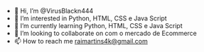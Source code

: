 - 👋 Hi, I’m @VirusBlackn444
- 👀 I’m interested in Python, HTML, CSS e Java Script
- 🌱 I’m currently learning Python, HTML, CSS e Java Script
- 💞️ I’m looking to collaborate on com o mercado de Ecommerce
- 📫 How to reach me raimartins4k@gmail.com

<!---
VirusBlackn444/VirusBlackn444 is a ✨ special ✨ repository because its `README.md` (this file) appears on your GitHub profile.
You can click the Preview link to take a look at your changes.
--->
